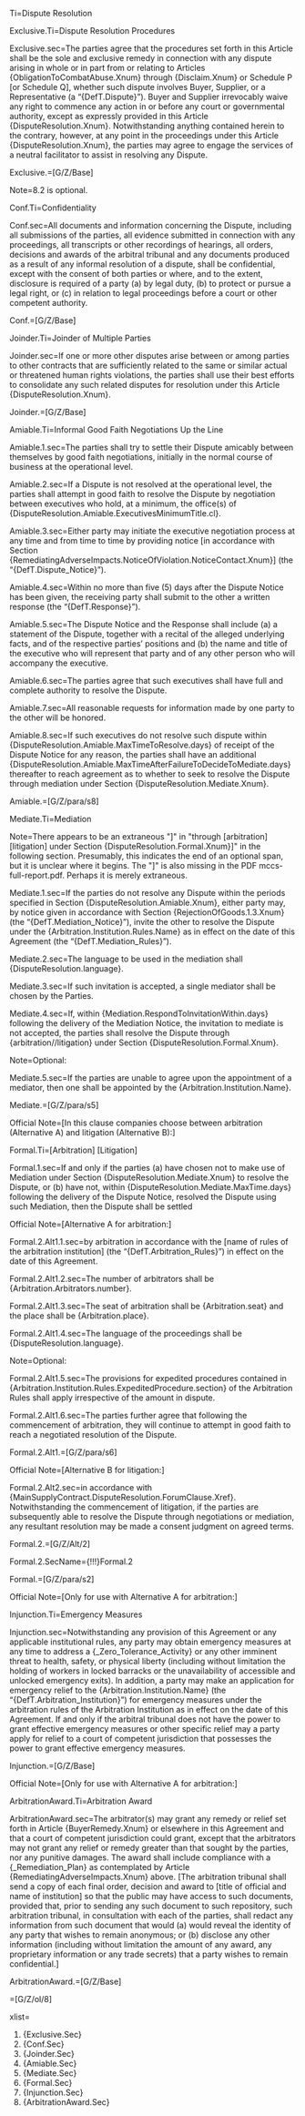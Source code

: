 Ti=Dispute Resolution

Exclusive.Ti=Dispute Resolution Procedures

Exclusive.sec=The parties agree that the procedures set forth in this Article shall be the sole and exclusive remedy in connection with any dispute arising in whole or in part from or relating to Articles {ObligationToCombatAbuse.Xnum} through {Disclaim.Xnum} or Schedule P [or Schedule Q], whether such dispute involves Buyer, Supplier, or a Representative  (a “{DefT.Dispute}”).  Buyer and Supplier irrevocably waive any right to commence any action in or before any court or governmental authority, except as expressly provided in this Article {DisputeResolution.Xnum}. Notwithstanding anything contained herein to the contrary, however, at any point in the proceedings under this Article {DisputeResolution.Xnum}, the parties may agree to engage the services of a neutral facilitator to assist in resolving any Dispute.  

Exclusive.=[G/Z/Base]

Note=8.2 is optional.

Conf.Ti=Confidentiality

Conf.sec=All documents and information concerning the Dispute, including all submissions of the parties, all evidence submitted in connection with any proceedings, all transcripts or other recordings of hearings, all orders, decisions and awards of the arbitral tribunal and any documents produced as a result of any informal resolution of a dispute, shall be confidential, except with the consent of both parties or where, and to the extent, disclosure is required of a party (a) by legal duty, (b) to protect or pursue a legal right, or (c) in relation to legal proceedings before a court or other competent authority.

Conf.=[G/Z/Base]

Joinder.Ti=Joinder of Multiple Parties

Joinder.sec=If one or more other disputes arise between or among parties to other contracts that are sufficiently related to the same or similar actual or threatened human rights violations, the parties shall use their best efforts to consolidate any such related disputes for resolution under this Article {DisputeResolution.Xnum}.

Joinder.=[G/Z/Base]

Amiable.Ti=Informal Good Faith Negotiations Up the Line

Amiable.1.sec=The parties shall try to settle their Dispute amicably between themselves by good faith negotiations, initially in the normal course of business at the operational level.

Amiable.2.sec=If a Dispute is not resolved at the operational level, the parties shall attempt in good faith to resolve the Dispute by negotiation between executives who hold, at a minimum, the office(s) of {DisputeResolution.Amiable.ExecutivesMinimumTitle.cl}.

Amiable.3.sec=Either party may initiate the executive negotiation process at any time and from time to time by providing notice [in accordance with Section {RemediatingAdverseImpacts.NoticeOfViolation.NoticeContact.Xnum}] (the “{DefT.Dispute_Notice}”).

Amiable.4.sec=Within no more than five (5) days  after the Dispute Notice has been given, the receiving party shall submit to the other a written response (the “{DefT.Response}”).

Amiable.5.sec=The Dispute Notice and the Response shall include (a) a statement of the Dispute, together with a recital of the alleged underlying facts, and of the respective parties’ positions and (b) the name and title of the executive who will represent that party and of any other person who will accompany the executive.

Amiable.6.sec=The parties agree that such executives shall have full and complete authority to resolve the Dispute.

Amiable.7.sec=All reasonable requests for information made by one party to the other will be honored.

Amiable.8.sec=If such executives do not resolve such dispute within {DisputeResolution.Amiable.MaxTimeToResolve.days} of receipt of the Dispute Notice for any reason, the parties shall have an additional {DisputeResolution.Amiable.MaxTimeAfterFailureToDecideToMediate.days} thereafter to reach agreement as to whether to seek to resolve the Dispute through mediation under Section {DisputeResolution.Mediate.Xnum}.  

Amiable.=[G/Z/para/s8]

Mediate.Ti=Mediation

Note=There appears to be an extraneous "]" in "through [arbitration][litigation] under Section {DisputeResolution.Formal.Xnum}]" in the following section. Presumably, this indicates the end of an optional span, but it is unclear where it begins. The "]" is also missing in the PDF mccs-full-report.pdf.  Perhaps it is merely extraneous. 

Mediate.1.sec=If the parties do not resolve any Dispute within the periods specified in Section {DisputeResolution.Amiable.Xnum}, either party may, by notice given in accordance with Section {RejectionOfGoods.1.3.Xnum} (the “{DefT.Mediation_Notice}”), invite the other to resolve the Dispute under the {Arbitration.Institution.Rules.Name} as in effect on the date of this Agreement (the “{DefT.Mediation_Rules}”).

Mediate.2.sec=The language to be used in the mediation shall {DisputeResolution.language}.

Mediate.3.sec=If such invitation is accepted, a single mediator shall be chosen by the Parties.

Mediate.4.sec=If, within {Mediation.RespondToInvitationWithin.days} following the delivery of the Mediation Notice, the invitation to mediate is not accepted, the parties shall resolve the Dispute through {arbitration//litigation} under Section {DisputeResolution.Formal.Xnum}.

Note=Optional:

Mediate.5.sec=If the parties are unable to agree upon the appointment of a mediator, then one shall be appointed by the {Arbitration.Institution.Name}.

Mediate.=[G/Z/para/s5]

Official Note=[In this clause companies choose between arbitration (Alternative A) and litigation (Alternative B):] 

Formal.Ti=[Arbitration] [Litigation]

Formal.1.sec=If and only if the parties (a) have chosen not to make use of Mediation under Section {DisputeResolution.Mediate.Xnum} to resolve the Dispute, or (b) have not, within {DisputeResolution.Mediate.MaxTime.days} following the delivery of the Dispute Notice, resolved the Dispute using such Mediation, then the Dispute shall be settled

Official Note=[Alternative A for arbitration:] 

Formal.2.Alt1.1.sec=by arbitration in accordance with the [name of rules of the arbitration institution] (the “{DefT.Arbitration_Rules}”) in effect on the date of this Agreement.

Formal.2.Alt1.2.sec=The number of arbitrators shall be {Arbitration.Arbitrators.number}.

Formal.2.Alt1.3.sec=The seat of arbitration shall be {Arbitration.seat} and the place shall be {Arbitration.place}.

Formal.2.Alt1.4.sec=The language of the proceedings shall be {DisputeResolution.language}.

Note=Optional:

Formal.2.Alt1.5.sec=The provisions for expedited procedures contained in {Arbitration.Institution.Rules.ExpeditedProcedure.section} of the Arbitration Rules shall apply irrespective of the amount in dispute.

Formal.2.Alt1.6.sec=The parties further agree that following the commencement of arbitration, they will continue to attempt in good faith to reach a negotiated resolution of the Dispute.

Formal.2.Alt1.=[G/Z/para/s6]

Official Note=[Alternative B for litigation:] 

Formal.2.Alt2.sec=in accordance with {MainSupplyContract.DisputeResolution.ForumClause.Xref}.   Notwithstanding the commencement of litigation, if the parties are subsequently able to resolve the Dispute through negotiations or mediation, any resultant resolution may be made a consent judgment on agreed terms.

Formal.2.=[G/Z/Alt/2]

Formal.2.SecName={!!!}Formal.2

Formal.=[G/Z/para/s2]

Official Note=[Only for use with Alternative A for arbitration:] 

Injunction.Ti=Emergency Measures

Injunction.sec=Notwithstanding any provision of this Agreement or any applicable institutional rules, any party may obtain emergency measures at any time to address a {_Zero_Tolerance_Activity} or any other imminent threat to health, safety, or physical liberty (including without limitation the holding of workers in locked barracks or the unavailability of accessible and unlocked emergency exits).  In addition, a party may make an application for emergency relief to the {Arbitration.Institution.Name} (the “{DefT.Arbitration_Institution}”) for emergency measures under the arbitration rules of the Arbitration Institution as in effect on the date of this Agreement.   If and only if the arbitral tribunal does not have the power to grant effective emergency measures or other specific relief may a party apply for relief to a court of competent jurisdiction that possesses the power to grant effective emergency measures.

Injunction.=[G/Z/Base]

Official Note=[Only for use with Alternative A for arbitration:]

ArbitrationAward.Ti=Arbitration Award

ArbitrationAward.sec=The arbitrator(s) may grant any remedy or relief set forth in Article {BuyerRemedy.Xnum} or elsewhere in this Agreement and that a court of competent jurisdiction could grant, except that the arbitrators may not grant any relief or remedy greater than that sought by the parties, nor any punitive damages.  The award shall include compliance with a {_Remediation_Plan} as contemplated by Article {RemediatingAdverseImpacts.Xnum} above. [The arbitration tribunal shall send a copy of each final order, decision and award to [title of official and name of institution] so that the public may have access to such documents, provided that, prior to sending any such document to such repository, such arbitration tribunal, in consultation with each of the parties, shall redact any information from such document that would (a) would reveal the identity of any party that wishes to remain anonymous; or (b) disclose any other information (including without limitation the amount of any award, any proprietary information or any trade secrets) that a party wishes to remain confidential.]

ArbitrationAward.=[G/Z/Base]

=[G/Z/ol/8]

xlist=<ol><li>{Exclusive.Sec}</li><li>{Conf.Sec}</li><li>{Joinder.Sec}</li><li>{Amiable.Sec}</li><li>{Mediate.Sec}</li><li>{Formal.Sec}</li><li>{Injunction.Sec}</li><li>{ArbitrationAward.Sec}</li></ol>
